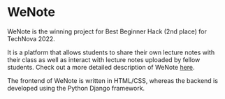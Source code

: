 # WeNote
WeNote is the winning project for Best Beginner Hack (2nd place) for TechNova 2022. 

It is a platform that allows students to share their own lecture notes with their class as well as interact with lecture notes uploaded by fellow students. Check out a more detailed description of WeNote [here](https://devpost.com/software/wenote-ino27a). 

The frontend of WeNote is written in HTML/CSS, whereas the backend is developed using the Python Django framework.
